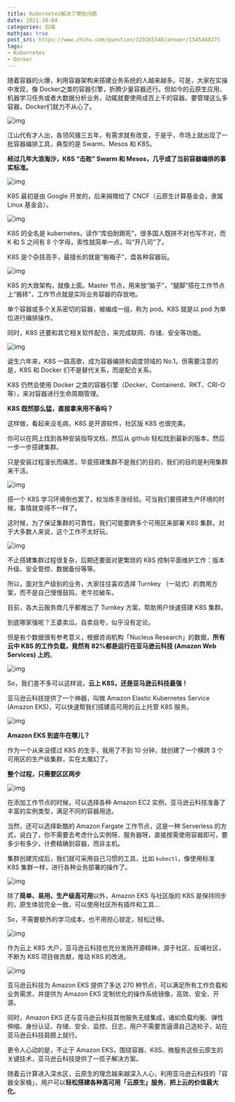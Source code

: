 ```yaml
---
title: Kubernetes解决了哪些问题
date: 2021-10-04
categories: 后端
mathjax: true
post_src: https://www.zhihu.com/question/329365548/answer/1545488275
tags: 
- Kubernetes
- Docker
---
```


随着容器的火爆，利用容器架构来搭建业务系统的人越来越多。可是，大家在实操中发现，像 Docker之类的容器引擎，折腾少量容器还行。但如今的云原生应用、机器学习任务或者大数据分析业务，动辄就要使用成百上千的容器。要管理这么多容器，Docker们就力不从心了。

![img](https://pica.zhimg.com/80/v2-6009ceb058505c1fe3a3f1a94ef131ed_1440w.jpg?source=1940ef5c)

江山代有才人出，各领风骚三五年，有需求就有改变，于是乎，市场上就出现了一批容器编排工具，典型的是 Swarm、Mesos 和 K8S。

**经过几年大浪淘沙，K8S “击败” Swarm 和 Mesos，几乎成了当前容器编排的事实标准。**

![img](https://pic2.zhimg.com/80/v2-36e7d61356ff58a78cf57d4ee7c88cc3_1440w.jpg?source=1940ef5c)

K8S 最初是由 Google 开发的，后来捐赠给了 CNCF（云原生计算基金会，隶属 Linux 基金会）。

![img](https://pic2.zhimg.com/80/v2-0c2cdb3632ae1d8f21c481a9cb3b729d_1440w.jpg?source=1940ef5c)

K8S 的全名是 kubernetes，读作“库伯耐踢死”，很多国人既拼不对也写不对，而 K 和 S 之间有 8 个字母，索性就简单一点，叫“开八司”了。

K8S 是个杂技高手，最擅长的就是“搬箱子”，盘各种容器玩。

![img](https://pic3.zhimg.com/80/v2-35b39d0fd312c19b519f313cfa60d50f_1440w.jpg?source=1940ef5c)

K8S 的大致架构，就像上面。Master 节点，用来放“脑子”，“腿脚”搭在工作节点上“搬砖”，工作节点就是实际业务容器的存放地。

单个容器或多个关系密切的容器，被编成一组，称为 pod。K8S 就是以 pod 为单位进行编排操作。

同时，K8S 还要和其它相关软件配合，来完成联网、存储、安全等功能。

![img](https://pic3.zhimg.com/80/v2-ddff0e1a01733f832d3ff67ad94b29b3_1440w.jpg?source=1940ef5c)

诞生六年来，K8S 一路高歌，成为容器编排和调度领域的 No.1。但需要注意的是，K8S 和 Docker 们不是替代关系，而是配合关系。

K8S 仍然会使用 Docker 之类的容器引擎（Docker、Containerd、RKT、CRI-O 等），来对容器进行生命周期管理。

**K8S 既然那么猛，直接拿来用不香吗？**

这样做，看起来没毛病，K8S 是开源软件，社区版 K8S 也很完美。

你可以在网上找到各种安装指导文档，然后从 github 轻松找到最新的版本，然后一步一步搭建集群。

只是安装过程漫长而痛苦，毕竟搭建集群不是我们的目的，我们的目的是利用集群来干活。

![img](https://pic1.zhimg.com/80/v2-5db516d3a2a228a1c081361daa1677b0_1440w.jpg?source=1940ef5c)

搭一个 K8S 学习环境倒也罢了，权当练手涨经验。可当我们要搭建生产环境的时候，事情就变得不一样了。

这时候，为了保证集群的可靠性，我们可能要跨多个可用区来部署 K8S 集群。对于大多数人来说，这个工作不太好玩。

![img](https://pic3.zhimg.com/80/v2-e6f3e4ce7db599dd09d8f22f8b782597_1440w.jpg?source=1940ef5c)

不止搭建集群过程很复杂，后期还要面对更繁琐的 K8S 控制平面维护工作：版本升级、安全管控、数据备份等等。

所以，面对生产级别的业务，大家往往喜欢选择 Turnkey （一站式）的商用方案，而不是自己慢慢鼓捣，老牛拉破车。

目前，各大云服务商几乎都推出了 Turnkey 方案，帮助用户快速搭建 K8S 集群。

到底哪家强呢？王婆卖瓜，自卖自夸，似乎没有定论。

但是有个数据很有参考意义，根据咨询机构「Nucleus Research」的数据，**所有云中 K8S 的工作负载，竟然有 82%都是运行在亚马逊云科技 (Amazon Web Services)  上的**。

![img](https://pica.zhimg.com/80/v2-783ce8e1cad908c7d3978cde57fdabe1_1440w.jpg?source=1940ef5c)

So，我们差不多可以这样说，**云上 K8S，还是亚马逊云科技最强！**

亚马逊云科技提供了一个神器，叫做 Amazon Elastic Kubernetes Service (Amazon EKS)，可以快速帮我们搭建高可用的云上托管 K8S 服务。

![img](https://pic3.zhimg.com/80/v2-604c9eb28ba06c56bb281167b46bfd33_1440w.jpg?source=1940ef5c)

**Amazon EKS 到底牛在哪儿？**

作为一个从来没摸过 K8S 的生手，我用了不到 10 分钟，就创建了一个横跨 3 个可用区的生产级集群，实在太魔幻了。

**整个过程，只需要区区两步**

![img](https://pica.zhimg.com/80/v2-bd443913bcebd8dc86c6076465897b0a_1440w.jpg?source=1940ef5c)

在添加工作节点的时候，可以选择各种 Amazon EC2 实例，亚马逊云科技准备了丰富的实例类型，满足不同的容器用途。

当然，还可以选择新酷的 Amazon Fargate 工作节点，这是一种 Serverless 的方式，说白了，你不需要去考虑什么实例呀、服务器呀，直接按需使用容器即可，要多少有多少，计费精确到容器，而非主机。

集群创建完成后，我们就可采用自己习惯的工具，比如 `kubectl`，像使用标准 K8S 集群一样，进行各种业务部署的操作了。

![img](https://pica.zhimg.com/50/v2-6338c62c0ba0a270c7970abfb6def3ba_720w.jpg?source=1940ef5c)

除了**简单、易用、生产级高可用**以外，Amazon EKS 与社区版的 K8S 是保持同步的，原生体验完全一致，可以使用社区所有插件和工具…

So，不需要额外的学习成本，也不用担心锁定，轻松迁移。

![img](https://pic1.zhimg.com/80/v2-603aaaf6a61702992ead3fe17c04a97d_1440w.jpg?source=1940ef5c)

作为云上 K8S 大户，亚马逊云科技也充分发扬开源精神，源于社区、反哺社区，不断为 K8S 项目做贡献，推动 K8S 的改进。

![img](https://pic2.zhimg.com/80/v2-c853a3606ac2f918a1d1d7abcfaa0c01_1440w.jpg?source=1940ef5c)

亚马逊云科技为 Amazon EKS 提供了多达 270 种节点，可以满足所有工作负载和业务需求，并提供为 Amazon EKS 定制优化的操作系统镜像，高效、安全、开源。

同时，Amazon EKS 还与亚马逊云科技其他服务无缝集成，诸如负载均衡、弹性伸缩、身份认证、存储、安全、监控、日志，用户不需要苦逼滴自己造轮子，站在亚马逊云科技肩膀上就行。

更令人心动的是，不止于 Amazon EKS，围绕容器、K8S、微服务这些云原生的关键技术，亚马逊云科技提供了一揽子解决方案。

随着云计算进入深水区，云原生的理念越来越深入人心，利用亚马逊云科技的「容器全家桶」，用户可以**轻松搭建各种高可用「云原生」服务**，**把上云的价值最大化**。

